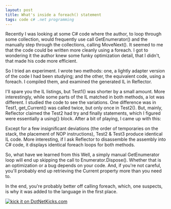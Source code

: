 ```yaml
---
layout: post
title: What's inside a foreach() statement 
tags: code c# .net programming
---
```


Recently I was looking at some C# code where the author, to loop through some collection,  would frequently use call GetEnumerator() and the manually step through the collections, calling MoveNext().  It seemed to me that the code could be written more cleanly using a foreach.   I got to wondering it the author knew some funky optimization detail, that I didn't, that made his code more efficient.
 
So I tried an experiment.  I wrote two methods: one, a lightly adapter version of the code I had been studying; and the other, the equivalent code, using a foreach.  I compiled them, and examined the generated IL in Reflector.
 
<script src="https://gist.github.com/jamescurran/5472511.js">    </script>


I'll spare you the IL listings, but Test1() was shorter by a small amount.  More interestingly, while some parts of the IL matched in both methods, a lot was different.  I studied the code to see the variations. One difference was in Test1, get_Current() was called twice, but only once in Test2(). But, mainly, Reflector claimed the Test2 had try and finally statements, which I figured were essentially a using{} block.  After a bit of playing, I came up with this:

<script src="https://gist.github.com/jamescurran/5472520.js">   </script>


Except for a few insignificant deviations (the order of temporaries on the stack, the placement of NOP instructions), Test2 &amp; Test3 produce identical IL code.  More interesting, if I ask Reflector to disassemble the assembly into C# code, it displays identical foreach loops for both methods. 

So, what have we learned from this   Well, a simply manual GetEnumerator loop will end up skipping the call to Enumerator.Dispose().  Whether that is an optimization or a bug depends on your code.  And, if you're not careful, you'll probably end up retrieving the Current property more than you need to.

In the end, you're probably better off calling foreach, which, one suspects, is why it was added to the language in the first place.

<a href="http://www.dotnetkicks.com/kick/?url=http://honestillusion.com/blogs/blog_0/archive/2007/05/18/what-s-inside-a-foreach-statement.aspx"><img alt="kick it on DotNetKicks.com" src="http://www.dotnetkicks.com/Services/Images/KickItImageGenerator.ashx?url=http://honestillusion.com/blogs/blog_0/archive/2007/05/18/what-s-inside-a-foreach-statement.aspx" border="0" /></a>
> 